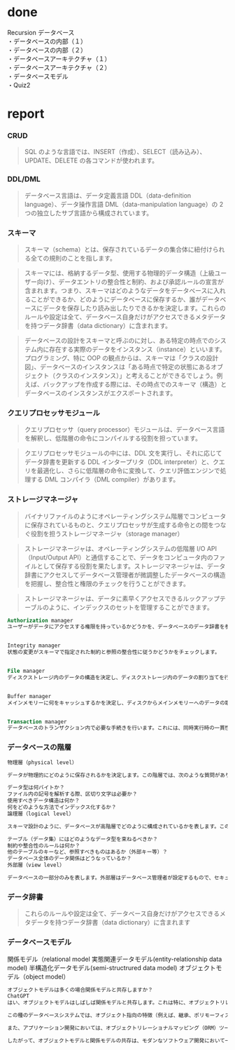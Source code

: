 # done
Recursion データベース</br>
・データベースの内部（１）</br>
・データベースの内部（２）</br>
・データベースアーキテクチャ（１）</br>
・データベースアーキテクチャ（２）</br>
・データベースモデル</br>
・Quiz2</br>

# report
### CRUD
>SQL のような言語では、INSERT（作成）、SELECT（読み込み）、UPDATE、DELETE の各コマンドが使われます。

### DDL/DML
>データベース言語は、データ定義言語 DDL（data-definition language）、データ操作言語 DML（data-manipulation language）の 2 つの独立したサブ言語から構成されています。

### スキーマ
>スキーマ（schema）とは、保存されているデータの集合体に紐付けられる全ての規則のことを指します。

>スキーマには、格納するデータ型、使用する物理的データ構造（上級ユーザー向け）、データエントリの整合性と制約、および承認ルールの宣言が含まれます。つまり、スキーマはどのようなデータをデータベースに入れることができるか、どのようにデータベースに保存するか、誰がデータベースにデータを保存したり読み出したりできるかを決定します。これらのルールや設定は全て、データベース自身だけがアクセスできるメタデータを持つデータ辞書（data dictionary）に含まれます。

>データベースの設計をスキーマと呼ぶのに対し、ある特定の時点でのシステム内に存在する実際のデータをインスタンス（instance）といいます。プログラミング、特に OOP の観点からは、スキーマは「クラスの設計図」、データベースのインスタンスは「ある時点で特定の状態にあるオブジェクト（クラスのインスタンス）」と考えることができるでしょう。例えば、バックアップを作成する際には、その時点でのスキーマ（構造）とデータベースのインスタンスがエクスポートされます。

### クエリプロセッサモジュール
>クエリプロセッサ（query processor）モジュールは、データベース言語を解釈し、低階層の命令にコンパイルする役割を担っています。

>クエリプロセッサモジュールの中には、DDL 文を実行し、それに応じてデータ辞書を更新する DDL インタープリタ（DDL interpreter）と、クエリを最適化し、さらに低階層の命令に変換して、クエリ評価エンジンで処理する DML コンパイラ（DML compiler）があります。

### ストレージマネージャ
>バイナリファイルのようにオペレーティングシステム階層でコンピュータに保存されているものと、クエリプロセッサが生成する命令との間をつなぐ役割を担うストレージマネージャ（storage manager）

>ストレージマネージャは、オペレーティングシステムの低階層 I/O API（Input/Output API）と通信することで、データをコンピュータ内のファイルとして保存する役割を果たします。ストレージマネージャは、データ辞書にアクセスしてデータベース管理者が微調整したデータベースの構造を把握し、整合性と権限のチェックを行うことができます。

>ストレージマネージャは、データに素早くアクセスできるルックアップテーブルのように、インデックスのセットを管理することができます。

```sql
Authorization manager
ユーザーがデータにアクセスする権限を持っているかどうかを、データベースのデータ辞書を参照してチェックします。


Integrity manager
状態の変更がスキーマで指定された制約と参照の整合性に従うかどうかをチェックします。


File manager
ディスクストレージ内のデータの構造を決定し、ディスクストレージ内のデータの割り当てを行います。


Buffer manager
メインメモリーに何をキャッシュするかを決定し、ディスクからメインメモリーへのデータの取り込みを行います。


Transaction manager
データベースのトランザクション内で必要な手続きを行います。これには、同時実行時の一貫性の維持、ロールバックの仕組み、原子性のルールの適用等が含まれます。リレーショナルデータベースでは、ACID （原子性、一貫性、独立性、永続性） ルールが適用されます。
```

### データベースの階層
```java
物理層（physical level）

データが物理的にどのように保存されるかを決定します。この階層では、次のような質問があります。

データ型は何バイトか？
ファイル内の記号を解析する際、区切り文字は必要か？
使用すべきデータ構造は何か？
何をどのような方法でインデックス化するか？
論理層（logical level）

スキーマ設計のように、データベースが高階層でどのように構成されているかを表します。この階層では、次のような質問があります。

テーブル（データ集）にはどのようなデータ型を束ねるべきか？
制約や整合性のルールは何か？
他のテーブルのキーなど、参照すべきものはあるか（外部キー等）？
データベース全体のデータ関係はどうなっているか？
外部層（view level）

データベースの一部分のみを表します。外部層はデータベース管理者が設定するもので、セキュリティ上の目的や複雑度を軽減するためのものです。アプリケーションの一部や開発者は、大規模なアプリケーションのデータベース設計全体のうち、ごく一部だけを知っていれば問題ありません。
```

### データ辞書
>これらのルールや設定は全て、データベース自身だけがアクセスできるメタデータを持つデータ辞書（data dictionary）に含まれます

### データベースモデル
関係モデル（relational model
実態関連データモデル(entity-relationship data model)
半構造化データモデル(semi-structrured data model)
オブジェクトモデル（object model）

```sql
オブジェクトモデルは多くの場合関係モデルと共存しますか？
ChatGPT
はい、オブジェクトモデルはしばしば関係モデルと共存します。これは特に、オブジェクトリレーショナルデータベース管理システム（ORDBMS）で顕著です。ORDBMSは、関係モデルの堅牢さとオブジェクト指向プログラミングの柔軟性を組み合わせたシステムです。

この種のデータベースシステムでは、オブジェクト指向の特徴（例えば、継承、ポリモーフィズム、複合データタイプ）が、従来の関係データベースの機能（例えば、テーブル、行、列、SQLクエリ）と一緒に提供されます。これにより、開発者は複雑なデータ型をより自然に表現することができ、データベースに格納されるオブジェクトがアプリケーションのオブジェクトとより密接にマッピングされるようになります。

また、アプリケーション開発においては、オブジェクトリレーショナルマッピング（ORM）ツールがよく使用されます。ORMは、オブジェクトモデルと関係モデルとの間にあるミスマッチを解決するための技術です。ORMを使うと、プログラマはオブジェクト指向の言語で書かれたコードを、関係データベースに保存されたデータと透過的にやり取りできるようになります。

したがって、オブジェクトモデルと関係モデルの共存は、モダンなソフトウェア開発において一般的な実践です。
```